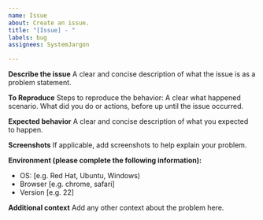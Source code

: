 ```yaml
---
name: Issue
about: Create an issue.
title: "[Issue] - "
labels: bug
assignees: SystemJargon

---
```


**Describe the issue**
A clear and concise description of what the issue is as a problem statement.

**To Reproduce**
Steps to reproduce the behavior:
A clear what happened scenario. 
What did you do or actions, before up until the issue occurred.


**Expected behavior**
A clear and concise description of what you expected to happen.

**Screenshots**
If applicable, add screenshots to help explain your problem.

**Environment (please complete the following information):**
 - OS: [e.g. Red Hat, Ubuntu, Windows)
 - Browser [e.g. chrome, safari]
 - Version [e.g. 22]

**Additional context**
Add any other context about the problem here.
